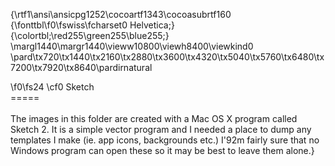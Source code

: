 {\rtf1\ansi\ansicpg1252\cocoartf1343\cocoasubrtf160
{\fonttbl\f0\fswiss\fcharset0 Helvetica;}
{\colortbl;\red255\green255\blue255;}
\margl1440\margr1440\vieww10800\viewh8400\viewkind0
\pard\tx720\tx1440\tx2160\tx2880\tx3600\tx4320\tx5040\tx5760\tx6480\tx7200\tx7920\tx8640\pardirnatural

\f0\fs24 \cf0 Sketch\
=====\
\
The images in this folder are created with a Mac OS X program called Sketch 2. It is a simple vector program and I needed a place to dump any templates I make (ie. app icons, backgrounds etc.) I\'92m fairly sure that no Windows program can open these so it may be best to leave them alone.}